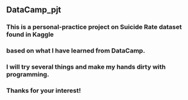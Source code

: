 ## DataCamp_pjt

### This is a personal-practice project on Suicide Rate dataset found in Kaggle
### based on what I have learned from DataCamp.

### I will try several things and make my hands dirty with programming.
### Thanks for your interest!
